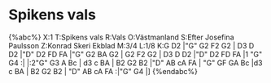 # Spikens vals

{%abc%}
X:1
T:Spikens vals
R:Vals
O:Västmanland
S:Efter Josefina Paulsson
Z:Konrad Skeri Ekblad
M:3/4
L:1/8
K:G
D2 |"G" G2 F2 G2 | D3 D D2 |"D" D2 FD FA |"G" G2 BA G2 |
G2 F2 G2 | D3 D D2 |"D" D2 FD FA |1 "G" G4 :|
|:2"G" G3 A Bc | d3 c BA | B2 G2 B2 |"D" AB cA FA |
"G" GF GA Bc |d3 c BA | B2 G2 B2 | "D" AB cA FA :|"G" G4 |]
{%endabc%}
